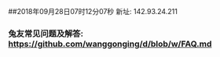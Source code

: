 ##2018年09月28日07时12分07秒 新址: 142.93.24.211
### 兔友常见问题及解答: https://github.com/wanggonging/d/blob/w/FAQ.md
